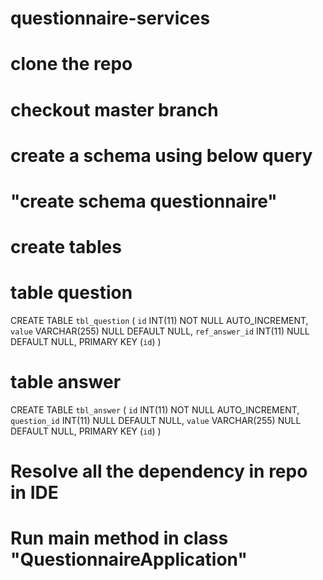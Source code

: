 # questionnaire-services

# clone the repo
# checkout master branch
# create a schema using below query
# "create schema questionnaire"
# create tables
# table question
CREATE TABLE `tbl_question` (
	`id` INT(11) NOT NULL AUTO_INCREMENT,
	`value` VARCHAR(255) NULL DEFAULT NULL,
	`ref_answer_id` INT(11) NULL DEFAULT NULL,
	PRIMARY KEY (`id`)
)
# table answer
CREATE TABLE `tbl_answer` (
	`id` INT(11) NOT NULL AUTO_INCREMENT,
	`question_id` INT(11) NULL DEFAULT NULL,
	`value` VARCHAR(255) NULL DEFAULT NULL,
	PRIMARY KEY (`id`)
)

# Resolve all the dependency in repo in IDE
# Run main method in class "QuestionnaireApplication"


